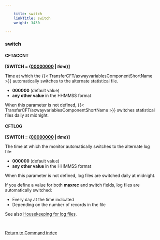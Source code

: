 ```yaml
---

    title: switch
    linkTitle: switch
    weight: 3430

---
```

<span id="switch"></span>

### switch

#### CFTACCNT

**\[SWITCH = {<u>00000000</u> | *time*}\]**

Time at which the {{< TransferCFT/axwayvariablesComponentShortName  >}}
automatically switches to the alternate statistical file.

- <span style="font-weight: bold;">****000000****</span>
    (default value)
- <span style="font-weight: bold;">****any
    other value****</span> in the HHMMSS format

When this parameter is not defined, {{< TransferCFT/axwayvariablesComponentShortName  >}} switches statistical
files daily at midnight.

#### CFTLOG

**\[SWITCH = {<u>00000000</u> | *time*}\]**

The time at which the monitor automatically switches to the alternate
log file:

- <span style="font-weight: bold;">****000000****</span>
    (default value)
- <span style="font-weight: bold;">****any
    other value****</span> in the HHMMSS format

When this parameter is not defined, log files are switched daily at
midnight.

If you define a value for both <span style="font-weight: bold;">****maxrec****</span>
and switch fields, log files are automatically switched:

- Every
    day at the time indicated
- Depending
    on the number of records in the file

See also <a href="../../../../admin_intro/admin_monitoring_intro/housekeeping_logs" class="MCXref xref">Housekeeping for log files</a>.

 

[Return to Command index](../../)
